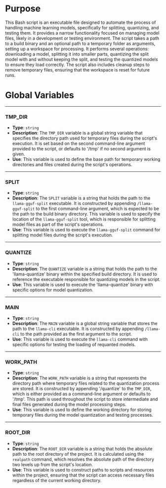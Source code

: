 # Purpose
This Bash script is an executable file designed to automate the process of handling machine learning models, specifically for splitting, quantizing, and testing them. It provides a narrow functionality focused on managing model files, likely in a development or testing environment. The script takes a path to a build binary and an optional path to a temporary folder as arguments, setting up a workspace for processing. It performs several operations: downloading a model, splitting it into smaller parts, quantizing the split model with and without keeping the split, and testing the quantized models to ensure they load correctly. The script also includes cleanup steps to remove temporary files, ensuring that the workspace is reset for future runs.
# Global Variables

---
### TMP\_DIR
- **Type**: `string`
- **Description**: The `TMP_DIR` variable is a global string variable that specifies the directory path used for temporary files during the script's execution. It is set based on the second command-line argument provided to the script, or defaults to '/tmp' if no second argument is given.
- **Use**: This variable is used to define the base path for temporary working directories and files created during the script's operations.


---
### SPLIT
- **Type**: `string`
- **Description**: The `SPLIT` variable is a string that holds the path to the `llama-gguf-split` executable. It is constructed by appending `/llama-gguf-split` to the first command-line argument, which is expected to be the path to the build binary directory. This variable is used to specify the location of the `llama-gguf-split` tool, which is responsible for splitting model files as part of the script's operations.
- **Use**: This variable is used to execute the `llama-gguf-split` command for splitting model files during the script's execution.


---
### QUANTIZE
- **Type**: `string`
- **Description**: The `QUANTIZE` variable is a string that holds the path to the 'llama-quantize' binary within the specified build directory. It is used to reference the executable responsible for quantizing models in the script.
- **Use**: This variable is used to execute the 'llama-quantize' binary with specific options for model quantization.


---
### MAIN
- **Type**: `string`
- **Description**: The `MAIN` variable is a global string variable that stores the path to the `llama-cli` executable. It is constructed by appending `/llama-cli` to the path provided as the first argument to the script.
- **Use**: This variable is used to execute the `llama-cli` command with specific options for testing the loading of requanted models.


---
### WORK\_PATH
- **Type**: `string`
- **Description**: The `WORK_PATH` variable is a string that represents the directory path where temporary files related to the quantization process are stored. It is constructed by appending '/quantize' to the `TMP_DIR`, which is either provided as a command-line argument or defaults to '/tmp'. This path is used throughout the script to store intermediate and final files generated during the model processing steps.
- **Use**: This variable is used to define the working directory for storing temporary files during the model quantization and testing processes.


---
### ROOT\_DIR
- **Type**: `string`
- **Description**: The `ROOT_DIR` variable is a string that holds the absolute path to the root directory of the project. It is calculated using the `realpath` command, which resolves the absolute path of the directory two levels up from the script's location.
- **Use**: This variable is used to construct paths to scripts and resources within the project, ensuring that the script can access necessary files regardless of the current working directory.


